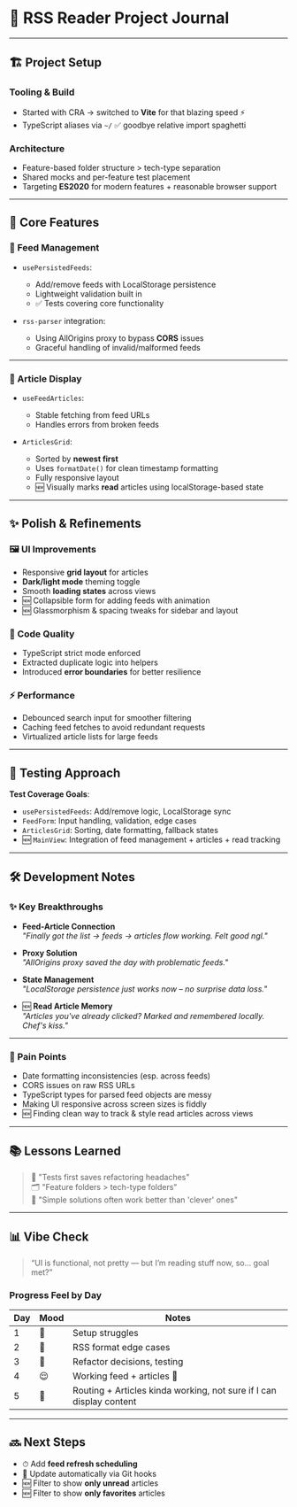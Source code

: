 # 📰 RSS Reader Project Journal

---

## 🏗️ Project Setup

### Tooling & Build

- Started with CRA → switched to **Vite** for that blazing speed ⚡
- TypeScript aliases via `~/` ✅ goodbye relative import spaghetti

### Architecture

- Feature-based folder structure > tech-type separation
- Shared mocks and per-feature test placement
- Targeting **ES2020** for modern features + reasonable browser support

---

## 🚀 Core Features

### 📡 Feed Management

- `usePersistedFeeds`:

  - Add/remove feeds with LocalStorage persistence
  - Lightweight validation built in
  - ✅ Tests covering core functionality

- `rss-parser` integration:
  - Using AllOrigins proxy to bypass **CORS** issues
  - Graceful handling of invalid/malformed feeds

---

### 📰 Article Display

- `useFeedArticles`:

  - Stable fetching from feed URLs
  - Handles errors from broken feeds

- `ArticlesGrid`:
  - Sorted by **newest first**
  - Uses `formatDate()` for clean timestamp formatting
  - Fully responsive layout
  - 🆕 Visually marks **read** articles using localStorage-based state

---

## ✨ Polish & Refinements

### 🖼️ UI Improvements

- Responsive **grid layout** for articles
- **Dark/light mode** theming toggle
- Smooth **loading states** across views
- 🆕 Collapsible form for adding feeds with animation
- 🆕 Glassmorphism & spacing tweaks for sidebar and layout

### 🧼 Code Quality

- TypeScript strict mode enforced
- Extracted duplicate logic into helpers
- Introduced **error boundaries** for better resilience

### ⚡ Performance

- Debounced search input for smoother filtering
- Caching feed fetches to avoid redundant requests
- Virtualized article lists for large feeds

---

## 🧪 Testing Approach

**Test Coverage Goals**:

- `usePersistedFeeds`: Add/remove logic, LocalStorage sync
- `FeedForm`: Input handling, validation, edge cases
- `ArticlesGrid`: Sorting, date formatting, fallback states
- 🆕 `MainView`: Integration of feed management + articles + read tracking

---

## 🛠️ Development Notes

### ✨ Key Breakthroughs

- **Feed-Article Connection**  
  _"Finally got the list → feeds → articles flow working. Felt good ngl."_

- **Proxy Solution**  
  _"AllOrigins proxy saved the day with problematic feeds."_

- **State Management**  
  _"LocalStorage persistence just works now – no surprise data loss."_

- 🆕 **Read Article Memory**  
  _"Articles you've already clicked? Marked and remembered locally. Chef's kiss."_

---

### 😤 Pain Points

- Date formatting inconsistencies (esp. across feeds)
- CORS issues on raw RSS URLs
- TypeScript types for parsed feed objects are messy
- Making UI responsive across screen sizes is fiddly
- 🆕 Finding clean way to track & style read articles across views

---

## 📚 Lessons Learned

> 🧪 "Tests first saves refactoring headaches"  
> 🗂 "Feature folders > tech-type folders"  
> 🧠 "Simple solutions often work better than 'clever' ones"

---

## 📊 Vibe Check

> “UI is functional, not pretty — but I’m reading stuff now, so... goal met?”

### Progress Feel by Day

| Day | Mood | Notes                                                               |
| --- | ---- | ------------------------------------------------------------------- |
| 1   | 😤   | Setup struggles                                                     |
| 2   | 🤯   | RSS format edge cases                                               |
| 3   | 🤔   | Refactor decisions, testing                                         |
| 4   | 😌   | Working feed + articles 🎉                                          |
| 5   | 😤   | Routing + Articles kinda working, not sure if I can display content |

---

## 🔜 Next Steps

- ⏱ Add **feed refresh scheduling**
- 🧩 Update automatically via Git hooks
- 🆕 Filter to show **only unread** articles
- 🆕 Filter to show **only favorites** articles

